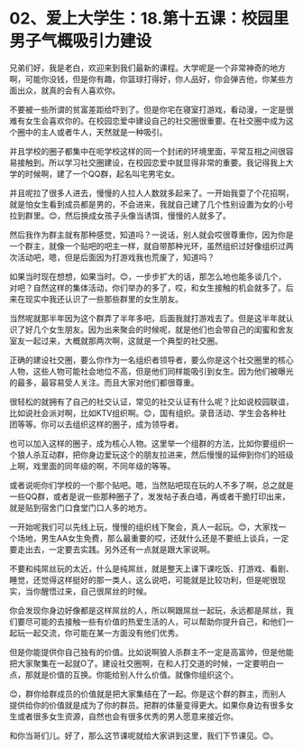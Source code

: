 # 02、爱上大学生：18.第十五课：校园里男子气概吸引力建设

兄弟们好，我是老白，欢迎来到我们最新的课程。大学呢是一个非常神奇的地方啊，可能你没钱，但是你有趣，你篮球打得好，你人品好，你会弹吉他，你某些方面出众，就真的会有人喜欢你。

不要被一些所谓的贫富差距给吓到了。但是你宅在寝室打游戏，看动漫，一定是很难有女生会喜欢你的。在校园恋爱中建设自己的社交圈很重要。在社交圈中成为这个圈中的主人或者牛人，天然就是一种吸引。

并且学校的圈子都集中在呃学校这样的同一个封闭的环境里面，平常互相之间很容易接触到。所以学习社交圈建设，在校园恋爱中就显得非常的重要。我记得我上大学的时候啊，建了一个QQ群，起名叫宅男宅女。

并且呢拉了很多人进去，慢慢的人拉人人数就多起来了。一开始我耍了个花招啊，就是怕女生看到成员都是男的，不会进来，我就自己建了几个性别设置为女的小号拉到群里。😊，然后换成女孩子头像当诱饵，慢慢的人就多了。

然后我作为群主就有那种感觉，知道吗？一说话，别人就会哎很尊重你，因为你是一个群主，就像一个贴吧的吧主一样，就自带那种光环，虽然组织过好像组织过两次活动吧，嗯，但是后面因为打游戏我也荒废了，知道吗？

如果当时现在想想，如果当时。😊，一步步扩大的话，那怎么地也能多谈几个，对吧？自然这样的集体活动，你们举办的多了，哎，和女生接触的机会就多了。后来在现实中我还认识了一些那些群里的女生朋友。

当然呢就那半年因为这个群弄了半年多吧，后面我就打游戏去了。但是这半年就认识了好几个女生朋友。因为出来聚会的时候呢，就是他们也会带自己的闺蜜和舍友室友一起过来，大概就那两次啊，这就是一个典型的社交圈。

正确的建设社交圈，要么你作为一名组织者领导者，要么你是这个社交圈里的核心人物，这些人物可能社会地位不高，但是他们同样能吸引到女生。因为他们被曝光的最多，最容易受人关注。而且大家对他们都很尊重。

很轻松的就拥有了自己的社交认证，常见的社交认证有什么呢？比如说校园联谊，比如说社会派对啊，比如KTV组织啊。😊，国有组织。录音活动、学生会各种社团等等。你可以去组织这样的圈子，成为领导者。

也可以加入这样的圈子，成为核心人物。这里举一个组群的方法，比如你要组织一个狼人杀互动群，把你身边爱玩这个的朋友拉进来，然后慢慢的延伸到你们的班级上啊，戏里面的同年级的啊，不同年级的等等。

或者说呃你们学校的一个那个贴吧。嗯，当然贴吧现在玩的人不多了啊，总之就是一些QQ群，或者是说一些那种圈子了，发发帖子表白墙，再或者干脆打印出来，就是贴到宿舍门口食堂门口人多的地方。

一开始呢我们可以先线上玩，慢慢的组织线下聚会，真人一起玩。😊，大家找一个场地，男生AA女生免费，那么最重要的哎，还就什么还是不要纸上谈兵，一定要走出去，一定要去实践。另外还有一点就是跟大家说啊。

不要和纯屌丝玩的太近，什么是纯屌丝，就是整天上课下课吃饭、打游戏、看剧、睡觉，还觉得这样挺好的那一类人，这么说吧，可能就是比较功利，但是呢很现实，当你醒悟过来，自己很屌丝的时候。

你会发现你身边好像都是这样屌丝的人，所以啊跟屌丝一起玩，永远都是屌丝，我们要尽可能的去接触一些有价值的热爱生活的人，可以帮助你提升自己，和他们一起玩一起交流，你可能在某一方面没有他们优秀。

但是你能提供你自己独有的价值。比如说啊狼人杀群主不一定是高富帅，但是他能把大家聚集在一起就O了。建设社交圈啊，在和人打交道的时候，一定要明白一点，那就是价值的互换。你能给别人什么价值。就像你组织这个。

😊，群你给群成员的价值就是把大家集结在了一起。你是这个群的群主，而别人提供给你的价值就是成为了你的群员。把群的体量变得更大。如果你身边有很多女生或者很多女生资源，自然也会有很多优秀的男人愿意来接近你。

和你当哥们儿。好了，那么这节课呢就给大家讲到这里，我们下节课见。😊。